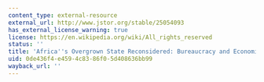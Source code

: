 ```yaml
---
content_type: external-resource
external_url: http://www.jstor.org/stable/25054093
has_external_license_warning: true
license: https://en.wikipedia.org/wiki/All_rights_reserved
status: ''
title: 'Africa''s Overgrown State Reconsidered: Bureaucracy and Economic Growth'
uid: 0de436f4-e459-4c83-86f0-5d408636bb99
wayback_url: ''
---
```

